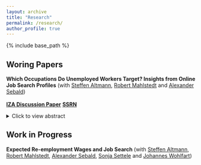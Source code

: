 ```yaml
---
layout: archive
title: "Research"
permalink: /research/
author_profile: true
---
```


{% include base_path %}

## Woring Papers

**Which Occupations Do Unemployed Workers Target? Insights from Online Job Search Profiles** (with [Steffen Altmann](https://sites.google.com/site/steffenaltmann/),
[Robert Mahlstedt](http://www.robertmahlstedt.com/) and [Alexander Sebald](https://sites.google.com/view/alexandersebald/main)) <br/> <br/> 
[**IZA Discussion Paper**](https://www.iza.org/publications/dp/16696/which-occupations-do-unemployed-workers-target-insights-from-online-job-search-profiles) [**SSRN**](https://papers.ssrn.com/sol3/papers.cfm?abstract_id=4682480)
<details>
<summary>Click to view abstract</summary> 
Our study investigates the occupational job search strategies of more than 60,000 unemployed workers in Denmark. We find substantial heterogeneity in how job seekers allocate their search activities across dierent occupations, and this heterogeneity persists throughout the duration of their unemployment spell. Notably, a considerable proportion of unemployed workers (approximately 30%) search in occupations where they lack relevant experiences. Those aiming for jobs unrelated to their prior experience tend to exhibit the lowest levels of employment and earnings, despite the fact that they target occupations with generally favorable conditions. <br/>
</details> 


## Work in Progress

**Expected Re-employment Wages and Job Search** (with [Steffen Altmann](https://sites.google.com/site/steffenaltmann/),
[Robert Mahlstedt](http://www.robertmahlstedt.com/), [Alexander Sebald](https://sites.google.com/view/alexandersebald/main), [Sonja Settele](https://sites.google.com/prod/view/sonjasettele/startseite) and [Johannes Wohlfart](https://sites.google.com/site/johanneswohlfartecon/home))
